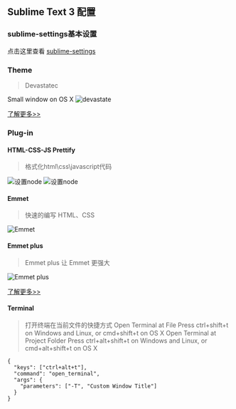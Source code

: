 ## Sublime Text 3 配置

### sublime-settings基本设置

点击这里查看 [sublime-settings](https://raw.githubusercontent.com/echorenyuan/myMacOsSetting/master/Sublime-Text3/Preferences.sublime-settings)

### Theme

>Devastatec

Small window on OS X
![devastate](https://camo.githubusercontent.com/33c8f5880a7bc8b97aea66e3c7ce5c2fbc7307fd/68747470733a2f2f7261772e6769746875622e636f6d2f766c616b617261646f732f6465766173746174652f6d61737465722f73637265656e73686f74732f736d616c6c2e6a7067)

[了解更多>>](https://github.com/echorenyuan/devastate)

### Plug-in

#### HTML-CSS-JS Prettify

>格式化html\css\javascript代码

![设置node](http://images.cnitblog.com/blog/61642/201308/16145136-6c958387691142b591b85e5af6daa9dd.png)
![设置node](http://images.cnitblog.com/blog/61642/201308/16145137-8a70b43186a34f05b8759f9079ec011f.png)

#### Emmet

>快速的编写 HTML、CSS

![Emmet](http://img1.appinn.com/2010/01/zen-coding.gif)

#### Emmet plus

>Emmet plus 让 Emmet 更强大

![Emmet plus](https://camo.githubusercontent.com/e46487ed506fc82b45b20420ca4e4b88067053fb/687474703a2f2f67746d7330312e616c6963646e2e636f6d2f7470732f69312f54316f4941774658746758586131424d6a762d3730372d3733352e676966)

[了解更多>>](https://github.com/echorenyuan/emmet-plus)


#### Terminal

>打开终端在当前文件的快捷方式
>Open Terminal at File
>Press ctrl+shift+t on Windows and Linux, or cmd+shift+t on OS X
>Open Terminal at Project Folder
>Press ctrl+alt+shift+t on Windows and Linux, or cmd+alt+shift+t on OS X

```
{
  "keys": ["ctrl+alt+t"],
  "command": "open_terminal",
  "args": {
    "parameters": ["-T", "Custom Window Title"]
  }
}
```



